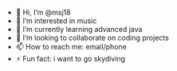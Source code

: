 - 👋 Hi, I’m @msj18
- 👀 I’m interested in music
- 🌱 I’m currently learning advanced java
- 💞️ I’m looking to collaborate on coding projects
- 📫 How to reach me: email/phone
- ⚡ Fun fact: i want to go skydiving

<!---
msj18/msj18 is a ✨ special ✨ repository because its `README.md` (this file) appears on your GitHub profile.
You can click the Preview link to take a look at your changes.
--->
